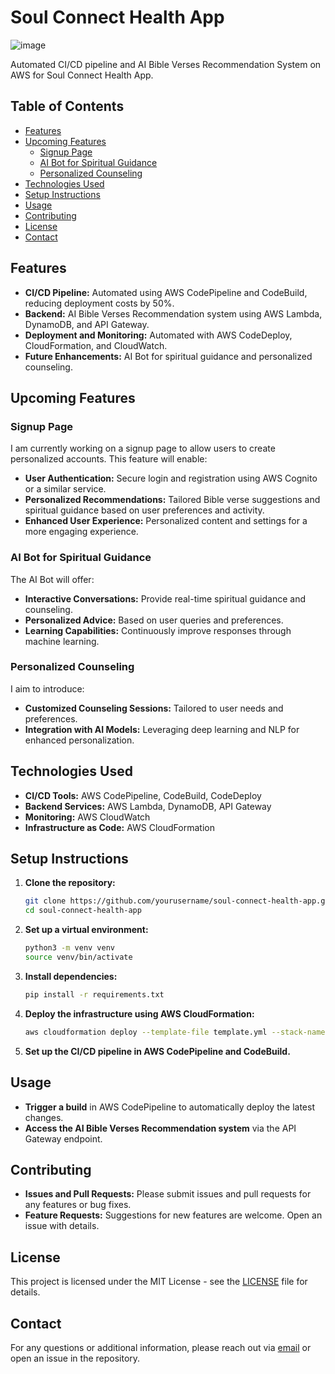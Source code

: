 # Soul Connect Health App

![image](https://github.com/user-attachments/assets/2d3a18d0-657e-4e19-ba68-309682094465)

Automated CI/CD pipeline and AI Bible Verses Recommendation System on AWS for Soul Connect Health App.

## Table of Contents

- [Features](#features)
- [Upcoming Features](#upcoming-features)
  - [Signup Page](#signup-page)
  - [AI Bot for Spiritual Guidance](#ai-bot-for-spiritual-guidance)
  - [Personalized Counseling](#personalized-counseling)
- [Technologies Used](#technologies-used)
- [Setup Instructions](#setup-instructions)
- [Usage](#usage)
- [Contributing](#contributing)
- [License](#license)
- [Contact](#contact)

## Features

- **CI/CD Pipeline:** Automated using AWS CodePipeline and CodeBuild, reducing deployment costs by 50%.
- **Backend:** AI Bible Verses Recommendation system using AWS Lambda, DynamoDB, and API Gateway.
- **Deployment and Monitoring:** Automated with AWS CodeDeploy, CloudFormation, and CloudWatch.
- **Future Enhancements:** AI Bot for spiritual guidance and personalized counseling.

## Upcoming Features

### Signup Page

I am currently working on a signup page to allow users to create personalized accounts. This feature will enable:

- **User Authentication:** Secure login and registration using AWS Cognito or a similar service.
- **Personalized Recommendations:** Tailored Bible verse suggestions and spiritual guidance based on user preferences and activity.
- **Enhanced User Experience:** Personalized content and settings for a more engaging experience.

### AI Bot for Spiritual Guidance

The AI Bot will offer:

- **Interactive Conversations:** Provide real-time spiritual guidance and counseling.
- **Personalized Advice:** Based on user queries and preferences.
- **Learning Capabilities:** Continuously improve responses through machine learning.

### Personalized Counseling

I aim to introduce:

- **Customized Counseling Sessions:** Tailored to user needs and preferences.
- **Integration with AI Models:** Leveraging deep learning and NLP for enhanced personalization.

## Technologies Used

- **CI/CD Tools:** AWS CodePipeline, CodeBuild, CodeDeploy
- **Backend Services:** AWS Lambda, DynamoDB, API Gateway
- **Monitoring:** AWS CloudWatch
- **Infrastructure as Code:** AWS CloudFormation

## Setup Instructions

1. **Clone the repository:**
    ```bash
    git clone https://github.com/yourusername/soul-connect-health-app.git
    cd soul-connect-health-app
    ```

2. **Set up a virtual environment:**
    ```bash
    python3 -m venv venv
    source venv/bin/activate
    ```

3. **Install dependencies:**
    ```bash
    pip install -r requirements.txt
    ```

4. **Deploy the infrastructure using AWS CloudFormation:**
    ```bash
    aws cloudformation deploy --template-file template.yml --stack-name soul-connect-stack
    ```

5. **Set up the CI/CD pipeline in AWS CodePipeline and CodeBuild.**

## Usage

- **Trigger a build** in AWS CodePipeline to automatically deploy the latest changes.
- **Access the AI Bible Verses Recommendation system** via the API Gateway endpoint.

## Contributing

- **Issues and Pull Requests:** Please submit issues and pull requests for any features or bug fixes.
- **Feature Requests:** Suggestions for new features are welcome. Open an issue with details.

## License

This project is licensed under the MIT License - see the [LICENSE](LICENSE) file for details.

## Contact

For any questions or additional information, please reach out via [email](mailto:engr.s.daud@gmail.com) or open an issue in the repository.
